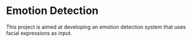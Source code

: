 # Emotion Detection
This project is aimed at developing an emotion detection system that uses facial expressions as input.
